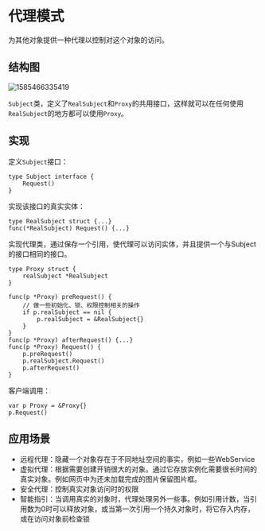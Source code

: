# 代理模式

为其他对象提供一种代理以控制对这个对象的访问。

## 结构图

![1585466335419](../../../.gitbook/assets/1585466335419.png)

`Subject`类，定义了`RealSubject`和`Proxy`的共用接口，这样就可以在任何使用`RealSubject`的地方都可以使用`Proxy`。

## 实现

定义`Subject`接口：

```text
type Subject interface {
    Request()
}
```

实现该接口的真实实体：

```text
type RealSubject struct {...}
func(*RealSubject) Request() {...}
```

实现代理类，通过保存一个引用，使代理可以访问实体，并且提供一个与Subject的接口相同的接口。

```text
type Proxy struct {
    realSubject *RealSubject
}

func(p *Proxy) preRequest() {
    // 做一些初始化、锁、权限控制相关的操作
    if p.realSubject == nil {
        p.realSubject = &RealSubject{}
    }
}
func(p *Proxy) afterRequest() {...}
func(p *Proxy) Request() {
    p.preRequest()
    p.realSubject.Request()
    p.afterRequest()
}
```

客户端调用：

```text
var p Proxy = &Proxy{}
p.Request()
```

## 应用场景

* 远程代理：隐藏一个对象存在于不同地址空间的事实，例如一些WebService
* 虚拟代理：根据需要创建开销很大的对象。通过它存放实例化需要很长时间的真实对象。例如网页中为还未加载完成的图片保留图片框。
* 安全代理：控制真实对象访问时的权限
* 智能指引：当调用真实的对象时，代理处理另外一些事。例如引用计数，当引用数为0时可以释放对象，或当第一次引用一个持久对象时，将它存入内存，或在访问对象前检查锁


